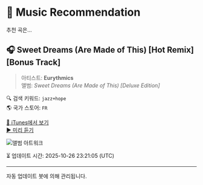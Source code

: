 
# 🎵 Music Recommendation

추천 곡은...

## 🎧 Sweet Dreams (Are Made of This) [Hot Remix] [Bonus Track]  
> 아티스트: **Eurythmics**  
> 앨범: _Sweet Dreams (Are Made of This) [Deluxe Edition]_  

🔍 검색 키워드: `jazz+hope`  
🌎 국가 스토어: `FR`

[🔗 iTunes에서 보기](https://music.apple.com/fr/album/sweet-dreams-are-made-of-this-hot-remix-bonus-track/207056852?i=207059295&uo=4)  
[▶️ 미리 듣기](https://audio-ssl.itunes.apple.com/itunes-assets/AudioPreview125/v4/5e/bc/83/5ebc830f-a02a-bd72-bf6c-fa618736baac/mzaf_8003566137565840758.plus.aac.p.m4a)

![앨범 아트워크](https://is1-ssl.mzstatic.com/image/thumb/Features125/v4/ad/d3/3d/add33dea-0a4d-9509-643b-939ba6735733/dj.vpugapfp.jpg/100x100bb.jpg)

⏳ 업데이트 시간: 2025-10-26 23:21:05 (UTC)

---
자동 업데이트 봇에 의해 관리됩니다.
